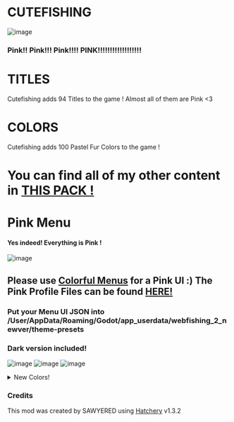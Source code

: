 
# CUTEFISHING
![image](https://github.com/user-attachments/assets/c4c2edae-4d9d-47a2-8f93-2ec157f76d41)
### Pink!! Pink!!! Pink!!!! PINK!!!!!!!!!!!!!!!!!!

# TITLES
Cutefishing adds 94 Titles to the game ! Almost all of them are Pink <3

# COLORS
Cutefishing adds 100 Pastel Fur Colors to the game ! 

# You can find all of my other content in [THIS PACK !](https://github.com/SAWYERED/WEBFISHING-WEED-N-TUNES-MODPACK)

# Pink Menu
#### Yes indeed! Everything is Pink ! 

![image](https://github.com/user-attachments/assets/69851bde-b560-49af-a184-1c88ff243aa2)

## Please use [Colorful Menus](https://thunderstore.io/c/webfishing/p/CopyKatt/Colorful_Menus/) for a Pink UI :) The Pink Profile Files can be found [HERE!](https://github.com/SAWYERED/Cutefishing/tree/main/UI%20COLORS)
### Put your Menu UI JSON into /User/AppData/Roaming/Godot/app_userdata/webfishing_2_newver/theme-presets

### Dark version included!
![image](https://github.com/user-attachments/assets/86cd40f2-bda2-44ca-bdd4-9c77e332f4b8)
![image](https://github.com/user-attachments/assets/49b71439-b256-4fe7-b122-9ee06eec3d17)
![image](https://github.com/user-attachments/assets/a4e12fe4-cc77-43ff-8be1-66b723e40d6c)

<details>
<summary>New Colors!</summary>  

  
| Name | Hex | Type |  
| --- | --- | --- |  
| <span style='color: #fadfe4;'>**Warm PINK! 1** | #fadfe4 | Primay & Secondary  |  
| <span style='color: #f7cacf;'>**Warm PINK! 2** | #f7cacf | Primay & Secondary  |  
| <span style='color: #fabec8;'>**Warm PINK! 3** | #fabec8 | Primay & Secondary  |  
| <span style='color: #fbb1be;'>**Warm PINK! 4** | #fbb1be | Primay & Secondary  |  
| <span style='color: #ff9aac;'>**Warm PINK! 5** | #ff9aac | Primay & Secondary  |  
| <span style='color: #ff85a1;'>**Warm PINK! 6** | #ff85a1 | Primay & Secondary  |  
| <span style='color: #fe7096;'>**Warm PINK! 7** | #fe7096 | Primay & Secondary  |  
| <span style='color: #ff5c8b;'>**Warm PINK! 8** | #ff5c8b | Primay & Secondary  |  
| <span style='color: #ff477d;'>**Warm PINK! 9** | #ff477d | Primay & Secondary  |  
| <span style='color: #ff0b55;'>**Warm PINK! 10** | #ff0b55 | Primay & Secondary  |  
| <span style='color: #f9ddf0;'>**Cold PINK! 1** | #f9ddf0 | Primay & Secondary  |  
| <span style='color: #f7c6e3;'>**Cold PINK! 2** | #f7c6e3 | Primay & Secondary  |  
| <span style='color: #f8bae3;'>**Cold PINK! 3** | #f8bae3 | Primay & Secondary  |  
| <span style='color: #f9acdf;'>**Cold PINK! 4** | #f9acdf | Primay & Secondary  |  
| <span style='color: #fc93d9;'>**Cold PINK! 5** | #fc93d9 | Primay & Secondary  |  
| <span style='color: #f97ed6;'>**Cold PINK! 6** | #f97ed6 | Primay & Secondary  |  
| <span style='color: #f569d2;'>**Cold PINK! 7** | #f569d2 | Primay & Secondary  |  
| <span style='color: #f454d0;'>**Cold PINK! 8** | #f454d0 | Primay & Secondary  |  
| <span style='color: #f23fca;'>**Cold PINK! 9** | #f23fca | Primay & Secondary  |  
| <span style='color: #ed01bb;'>**Cold PINK! 10** | #ed01bb | Primay & Secondary  |  
| <span style='color: #fbf8cb;'>**PASTEL!! 1** | #fbf8cb | Primay & Secondary  |  
| <span style='color: #fde4ce;'>**PASTEL!! 2** | #fde4ce | Primay & Secondary  |  
| <span style='color: #ffcfd2;'>**PASTEL!! 3** | #ffcfd2 | Primay & Secondary  |  
| <span style='color: #f0c0e8;'>**PASTEL!! 4** | #f0c0e8 | Primay & Secondary  |  
| <span style='color: #cebaef;'>**PASTEL!! 5** | #cebaef | Primay & Secondary  |  
| <span style='color: #a4c4f3;'>**PASTEL!! 6** | #a4c4f3 | Primay & Secondary  |  
| <span style='color: #8fdbf3;'>**PASTEL!! 7** | #8fdbf3 | Primay & Secondary  |  
| <span style='color: #8eecf4;'>**PASTEL!! 8** | #8eecf4 | Primay & Secondary  |  
| <span style='color: #bafbc1;'>**PASTEL!! 9** | #bafbc1 | Primay & Secondary  |  
| <span style='color: #cddafd;'>**PASTEL!! 10** | #cddafd | Primay & Secondary  |  
| <span style='color: #d7e0fd;'>**PASTEL!! 11** | #d7e0fd | Primay & Secondary  |  
| <span style='color: #dfe7fc;'>**PASTEL!! 12** | #dfe7fc | Primay & Secondary  |  
| <span style='color: #e2ede9;'>**PASTEL!! 13** | #e2ede9 | Primay & Secondary  |  
| <span style='color: #fff1e6;'>**PASTEL!! 14** | #fff1e6 | Primay & Secondary  |  
| <span style='color: #eae4e8;'>**PASTEL!! 15** | #eae4e8 | Primay & Secondary  |  
| <span style='color: #fce2e3;'>**PASTEL!! 16** | #fce2e3 | Primay & Secondary  |  
| <span style='color: #fbd2e2;'>**PASTEL!! 17** | #fbd2e2 | Primay & Secondary  |  
| <span style='color: #ff0b55;'>**PASTEL!! 18** | #ff0b55 | Primay & Secondary  |  
| <span style='color: #ff5c8b;'>**PASTEL!! 19** | #ff5c8b | Primay & Secondary  |  
| <span style='color: #ff477d;'>**PASTEL!! 20** | #ff477d | Primay & Secondary  |  
| <span style='color: #ff0b55;'>**PASTEL!! 21** | #ff0b55 | Primay & Secondary  |  
| <span style='color: #ff0b55;'>**PASTEL!! 22** | #ff0b55 | Primay & Secondary  |  
| <span style='color: #ff5c8b;'>**PASTEL!! 23** | #ff5c8b | Primay & Secondary  |  
| <span style='color: #ff477d;'>**PASTEL!! 24** | #ff477d | Primay & Secondary  |  
| <span style='color: #ff0b55;'>**PASTEL!! 25** | #ff0b55 | Primay & Secondary  |  
| <span style='color: #fec89a;'>**PASTEL!! 26** | #fec89a | Primay & Secondary  |  
| <span style='color: #ffd8bb;'>**PASTEL!! 27** | #ffd8bb | Primay & Secondary  |  
| <span style='color: #ffe4d9;'>**PASTEL!! 28** | #ffe4d9 | Primay & Secondary  |  
| <span style='color: #ece3da;'>**PASTEL!! 29** | #ece3da | Primay & Secondary  |  
| <span style='color: #e8e9e4;'>**PASTEL!! 30** | #e8e9e4 | Primay & Secondary  |  
| <span style='color: #fae1dd;'>**PASTEL!! 31** | #fae1dd | Primay & Secondary  |  
| <span style='color: #fcd5ce;'>**PASTEL!! 32** | #fcd5ce | Primay & Secondary  |  
| <span style='color: #fec5ba;'>**PASTEL!! 33** | #fec5ba | Primay & Secondary  |  
| <span style='color: #d7e2dc;'>**PASTEL!! 34** | #d7e2dc | Primay & Secondary  |  
| <span style='color: #ade5ff;'>**PASTEL!! 35** | #ade5ff | Primay & Secondary  |  
| <span style='color: #bee1e5;'>**PASTEL!! 36** | #bee1e5 | Primay & Secondary  |  
| <span style='color: #ff99b6;'>**PASTEL!! 37** | #ff99b6 | Primay & Secondary  |  
| <span style='color: #ffacc6;'>**PASTEL!! 38** | #ffacc6 | Primay & Secondary  |  
| <span style='color: #ffc2e3;'>**PASTEL!! 39** | #ffc2e3 | Primay & Secondary  |  
| <span style='color: #ffb2e6;'>**PASTEL!! 40** | #ffb2e6 | Primay & Secondary  |  
| <span style='color: #e2affe;'>**PASTEL!! 41** | #e2affe | Primay & Secondary  |  
| <span style='color: #d972ff;'>**PASTEL!! 42** | #d972ff | Primay & Secondary  |  
| <span style='color: #caadff;'>**PASTEL!! 43** | #caadff | Primay & Secondary  |  
| <span style='color: #af99fe;'>**PASTEL!! 44** | #af99fe | Primay & Secondary  |  
| <span style='color: #b288ea;'>**PASTEL!! 45** | #b288ea | Primay & Secondary  |  
| <span style='color: #9f8ce8;'>**PASTEL!! 46** | #9f8ce8 | Primay & Secondary  |  
| <span style='color: #7d82b9;'>**PASTEL!! 47** | #7d82b9 | Primay & Secondary  |  
| <span style='color: #8446ff;'>**PASTEL!! 48** | #8446ff | Primay & Secondary  |  
| <span style='color: #724582;'>**PASTEL!! 49** | #724582 | Primay & Secondary  |  
| <span style='color: #613e74;'>**PASTEL!! 50** | #613e74 | Primay & Secondary  |  
| <span style='color: #e5c3d1;'>**PASTEL!! 51** | #e5c3d1 | Primay & Secondary  |  
| <span style='color: #f6af9d;'>**PASTEL!! 52** | #f6af9d | Primay & Secondary  |  
| <span style='color: #f7a9a7;'>**PASTEL!! 53** | #f7a9a7 | Primay & Secondary  |  
| <span style='color: #ef788b;'>**PASTEL!! 54** | #ef788b | Primay & Secondary  |  
| <span style='color: #d94167;'>**PASTEL!! 55** | #d94167 | Primay & Secondary  |  
| <span style='color: #ffe1e9;'>**PASTEL!! 56** | #ffe1e9 | Primay & Secondary  |  
| <span style='color: #ffc4d6;'>**PASTEL!! 57** | #ffc4d6 | Primay & Secondary  |  
| <span style='color: #f2b5d4;'>**PASTEL!! 58** | #f2b5d4 | Primay & Secondary  |  
| <span style='color: #ffa0fc;'>**PASTEL!! 59** | #ffa0fc | Primay & Secondary  |  
| <span style='color: #e952df;'>**PASTEL!! 60** | #e952df | Primay & Secondary  |  
| <span style='color: #f8d4e0;'>**PASTEL!! 61** | #f8d4e0 | Primay & Secondary  |  
| <span style='color: #f1a7b4;'>**PASTEL!! 62** | #f1a7b4 | Primay & Secondary  |  
| <span style='color: #e5819d;'>**PASTEL!! 63** | #e5819d | Primay & Secondary  |  
| <span style='color: #d5597b;'>**PASTEL!! 64** | #d5597b | Primay & Secondary  |  
| <span style='color: #b93d5f;'>**PASTEL!! 65** | #b93d5f | Primay & Secondary  |  
| <span style='color: #f7cacd;'>**PASTEL!! 66** | #f7cacd | Primay & Secondary  |  
| <span style='color: #f29da4;'>**PASTEL!! 67** | #f29da4 | Primay & Secondary  |  
| <span style='color: #de4d86;'>**PASTEL!! 68** | #de4d86 | Primay & Secondary  |  
| <span style='color: #ffa0fc;'>**PASTEL!! 69** | #ffa0fc | Primay & Secondary  |  
| <span style='color: #faacc4;'>**PASTEL!! 70** | #faacc4 | Primay & Secondary  |  
| <span style='color: #f85a8b;'>**PASTEL!! 71** | #f85a8b | Primay & Secondary  |  
| <span style='color: #f30752;'>**PASTEL!! 72** | #f30752 | Primay & Secondary  |  
| <span style='color: #ff51b6;'>**PASTEL!! 73** | #ff51b6 | Primay & Secondary  |  
| <span style='color: #aa56ab;'>**PASTEL!! 74** | #aa56ab | Primay & Secondary  |  
| <span style='color: #545c9d;'>**PASTEL!! 75** | #545c9d | Primay & Secondary  |  
| <span style='color: #006090;'>**PASTEL!! 76** | #006090 | Primay & Secondary  |  
| <span style='color: #cad5da;'>**PASTEL!! 77** | #cad5da | Primay & Secondary  |  
| <span style='color: #aca6ab;'>**PASTEL!! 78** | #aca6ab | Primay & Secondary  |  
| <span style='color: #8975a1;'>**PASTEL!! 79** | #8975a1 | Primay & Secondary  |  
| <span style='color: #3f465a;'>**PASTEL!! 80** | #3f465a | Primay & Secondary  |  

</details>  


  
### Credits
This mod was created by SAWYERED using [Hatchery](https://github.com/coolbot100s/Hatchery) v1.3.2
